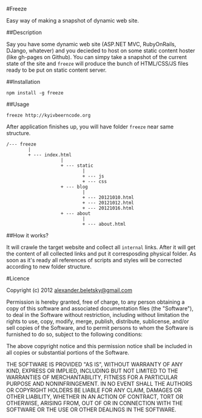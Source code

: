 #Freeze

Easy way of making a snapshot of dynamic web site.

##Description

Say you have some dynamic web site (ASP.NET MVC, RubyOnRails, DJango, whatever) and you decieded to host on some static content hoster (like gh-pages on Github). You can simpy take a snapshot of the current state of the site and `freeze` will produce the bunch of HTML/CSS/JS files ready to be put on static content server.

##Installation

`npm install -g freeze`

##Usage

`freeze http://kyivbeerncode.org`

After application finishes up, you will have folder `freeze` near same structure.

    /--- freeze
            |
            + --- index.html
                        |
                        + --- static
                                |
                                + --- js
                                + --- css
                        + --- blog
                                |
                                + --- 20121010.html
                                + --- 20121012.html
                                + --- 20121016.html
                        + --- about
                                |
                                + --- about.html

##How it works?

It will crawle the target website and collect all `internal` links. After it will get the content of all collected links and put it corresposding physical folder. As soon as it's ready all references of scripts and styles will be corrected according to new folder structure.

#Licence

Copyright (c) 2012 <alexander.beletsky@gmail.com>

Permission is hereby granted, free of charge, to any person obtaining a copy
of this software and associated documentation files (the "Software"), to deal
in the Software without restriction, including without limitation the rights
to use, copy, modify, merge, publish, distribute, sublicense, and/or sell
copies of the Software, and to permit persons to whom the Software is
furnished to do so, subject to the following conditions:

The above copyright notice and this permission notice shall be included in
all copies or substantial portions of the Software.

THE SOFTWARE IS PROVIDED "AS IS", WITHOUT WARRANTY OF ANY KIND, EXPRESS OR
IMPLIED, INCLUDING BUT NOT LIMITED TO THE WARRANTIES OF MERCHANTABILITY,
FITNESS FOR A PARTICULAR PURPOSE AND NONINFRINGEMENT. IN NO EVENT SHALL THE
AUTHORS OR COPYRIGHT HOLDERS BE LIABLE FOR ANY CLAIM, DAMAGES OR OTHER
LIABILITY, WHETHER IN AN ACTION OF CONTRACT, TORT OR OTHERWISE, ARISING FROM,
OUT OF OR IN CONNECTION WITH THE SOFTWARE OR THE USE OR OTHER DEALINGS IN
THE SOFTWARE.